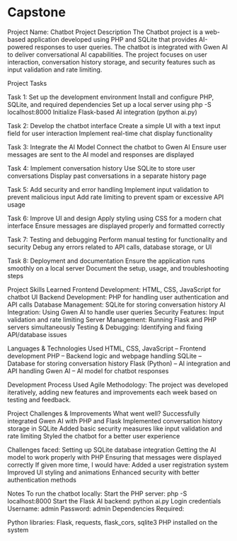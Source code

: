 # Capstone
Project Name: Chatbot
Project Description
The Chatbot project is a web-based application developed using PHP and SQLite that provides AI-powered responses to user queries. The chatbot is integrated with Gwen AI to deliver conversational AI capabilities. The project focuses on user interaction, conversation history storage, and security features such as input validation and rate limiting.

Project Tasks

Task 1: Set up the development environment
Install and configure PHP, SQLite, and required dependencies
Set up a local server using php -S localhost:8000
Initialize Flask-based AI integration (python ai.py)

Task 2: Develop the chatbot interface
Create a simple UI with a text input field for user interaction
Implement real-time chat display functionality

Task 3: Integrate the AI Model
Connect the chatbot to Gwen AI
Ensure user messages are sent to the AI model and responses are displayed

Task 4: Implement conversation history
Use SQLite to store user conversations
Display past conversations in a separate history page

Task 5: Add security and error handling
Implement input validation to prevent malicious input
Add rate limiting to prevent spam or excessive API usage

Task 6: Improve UI and design
Apply styling using CSS for a modern chat interface
Ensure messages are displayed properly and formatted correctly

Task 7: Testing and debugging
Perform manual testing for functionality and security
Debug any errors related to API calls, database storage, or UI

Task 8: Deployment and documentation
Ensure the application runs smoothly on a local server
Document the setup, usage, and troubleshooting steps

Project Skills Learned
Frontend Development: HTML, CSS, JavaScript for chatbot UI
Backend Development: PHP for handling user authentication and API calls
Database Management: SQLite for storing conversation history
AI Integration: Using Gwen AI to handle user queries
Security Features: Input validation and rate limiting
Server Management: Running Flask and PHP servers simultaneously
Testing & Debugging: Identifying and fixing API/database issues

Languages & Technologies Used
HTML, CSS, JavaScript – Frontend development
PHP – Backend logic and webpage handling
SQLite – Database for storing conversation history
Flask (Python) – AI integration and API handling
Gwen AI – AI model for chatbot responses

Development Process Used
Agile Methodology: The project was developed iteratively, adding new features and improvements each week based on testing and feedback.

Project Challenges & Improvements
What went well?
Successfully integrated Gwen AI with PHP and Flask
Implemented conversation history storage in SQLite
Added basic security measures like input validation and rate limiting
Styled the chatbot for a better user experience

Challenges faced:
Setting up SQLite database integration
Getting the AI model to work properly with PHP
Ensuring that messages were displayed correctly
If given more time, I would have:
Added a user registration system
Improved UI styling and animations
Enhanced security with better authentication methods

Notes
To run the chatbot locally:
Start the PHP server:
php -S localhost:8000
Start the Flask AI backend:
python ai.py
Login credentials
Username: admin
Password: admin
Dependencies Required:

Python libraries: Flask, requests, flask_cors, sqlite3
PHP installed on the system
